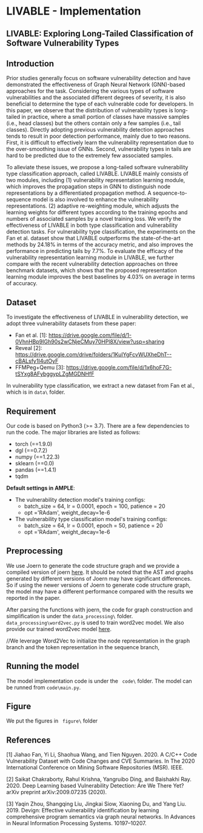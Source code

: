 # LIVABLE - Implementation

## LIVABLE: Exploring Long-Tailed Classification of Software Vulnerability Types

## Introduction

Prior studies generally focus on software vulnerability detection and have demonstrated the effectiveness of Graph Neural Network (GNN)-based approaches for the task. Considering the various types of software vulnerabilities and the associated different degrees of severity, it is also beneficial to determine the type of each vulnerable code for developers. In this paper, we observe that the distribution of vulnerability types is long-tailed in practice, where a small portion of classes have massive samples (i.e., head classes) but the others contain only a few samples (i.e., tail classes). Directly adopting previous vulnerability detection approaches tends to result in poor detection performance, mainly due to two reasons. First, it is difficult to effectively learn the vulnerability representation due to the over-smoothing issue of GNNs. Second, vulnerability types in tails are hard to be predicted due to the extremely few associated samples. 

To alleviate these issues, we propose a long-tailed software vulnerability type classification approach, called LIVABLE. LIVABLE mainly consists of two modules, including (1) vulnerability representation learning module, which improves the propagation steps in GNN to distinguish node representations by a differentiated propagation method. A sequence-to-sequence model is also involved to enhance the vulnerability representations. (2) adaptive re-weighting module, which adjusts the learning weights for different types according to the training epochs and numbers of associated samples by a novel training loss. We verify the effectiveness of LIVABLE in both type classification and vulnerability detection tasks. For vulnerability type classification, the experiments on the Fan et al. dataset show that LIVABLE outperforms the state-of-the-art methods by 24.18% in terms of the accuracy metric, and also improves the performance in predicting tails by 7.7%. To evaluate the efficacy of the vulnerability representation learning module in LIVABLE, we further compare with the recent vulnerability detection approaches on three benchmark datasets, which shows that the proposed representation learning module improves the best baselines by 4.03% on average in terms of accuracy.

## Dataset

To investigate the effectiveness of LIVABLE in vulnerability detection, we adopt three vulnerability datasets from these paper:

- Fan et al. [1]: https://drive.google.com/file/d/1-0VhnHBp9IGh90s2wCNjeCMuy70HPl8X/view?usp=sharing
- Reveal [2]: https://drive.google.com/drive/folders/1KuIYgFcvWUXheDhT--cBALsfy1I4utOyF
- FFMPeg+Qemu [3]: https://drive.google.com/file/d/1x6hoF7G-tSYxg8AFybggypLZgMGDNHfF

In vulnerability type classification, we extract a new dataset from Fan et al., which is in `data\` folder.

## Requirement

Our code is based on Python3 (>= 3.7). There are a few dependencies to run the code. The major libraries are listed as follows:

- torch (==1.9.0)
- dgl (==0.7.2)
- numpy (==1.22.3)
- sklearn (==0.0)
- pandas (==1.4.1)
- tqdm

**Default settings in AMPLE**:

- The vulnerability detection model's training configs:
  - batch_size = 64, lr = 0.0001, epoch = 100, patience = 20
  - opt ='RAdam', weight_decay=1e-6
- The vulnerability type classification model's training configs:
  - batch_size = 64, lr = 0.0001, epoch = 50, patience = 20
  - opt ='RAdam', weight_decay=1e-6

## Preprocessing

We use Joern to generate the code structure graph and we provide a compiled version of joern [here](https://zenodo.org/record/7323504#.Y3OQL3ZByUk). It should be noted that the AST and graphs generated by different versions of Joern may have significant differences. So if using the newer versions of Joern to generate code structure graph, the model may have a different performance compared with the results we reported in the paper.

After parsing the functions with joern, the code for graph construction and simplification is under the `data_processing\` folder. `data_processing\word2vec.py` is used to train word2vec model. We also provide our trained word2vec model [here](https://zenodo.org/record/7333062#.Y3c5SHZByUk).

//We leverage Word2Vec to initialize the node representation in the graph branch and the token representation in the sequence branch,

## Running the model

The model implementation code is under the ` code\` folder. The model can be runned from `code\main.py`.

## Figure

We put the figures in ` figure\` folder

## References

[1] Jiahao Fan, Yi Li, Shaohua Wang, and Tien Nguyen. 2020. A C/C++ Code Vulnerability Dataset with Code Changes and CVE Summaries. In The 2020 International Conference on Mining Software Repositories (MSR). IEEE.

[2] Saikat Chakraborty, Rahul Krishna, Yangruibo Ding, and Baishakhi Ray. 2020. Deep Learning based Vulnerability Detection: Are We There Yet? arXiv preprint arXiv:2009.07235 (2020).

[3] Yaqin Zhou, Shangqing Liu, Jingkai Siow, Xiaoning Du, and Yang Liu. 2019. Devign: Effective vulnerability identification by learning comprehensive program semantics via graph neural networks. In Advances in Neural Information Processing Systems. 10197–10207.